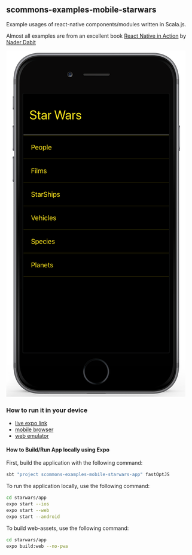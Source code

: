 
## scommons-examples-mobile-starwars
Example usages of react-native components/modules written in Scala.js.

Almost all examples are from an excellent book [React Native in Action](https://www.manning.com/books/react-native-in-action) by [Nader Dabit](https://github.com/dabit3)

![StarWarsApp](../../docs/images/StarWarsApp.png)

### How to run it in your device

* [live expo link](https://expo.io/@viktorpodzigun/starwars)
* [mobile browser](https://scommons.org/scommons-examples-mobile/starwars.html)
* [web emulator](https://scommons.org/scommons-examples-mobile/starwars.browser.html)

#### How to Build/Run App locally using Expo

First, build the application with the following command:
```bash
sbt "project scommons-examples-mobile-starwars-app" fastOptJS
```

To run the application locally, use the following command:
```bash
cd starwars/app
expo start --ios
expo start --web
expo start --android
```

To build web-assets, use the following command:
```bash
cd starwars/app
expo build:web --no-pwa
```
